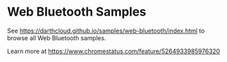 Web Bluetooth Samples
=====================

See https://darthcloud.github.io/samples/web-bluetooth/index.html to browse all Web Bluetooth samples.

Learn more at https://www.chromestatus.com/feature/5264933985976320
